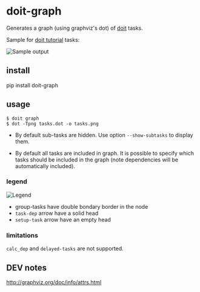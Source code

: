 
# doit-graph

Generates a graph (using graphviz's dot) of [doit](http://pydoit.org) tasks.

Sample for [doit tutorial](http://pydoit.org/tutorial_1.html) tasks:

![Sample output](/tasks.png)


## install

pip install doit-graph


## usage

```
$ doit graph
$ dot -Tpng tasks.dot -o tasks.png
```

- By default sub-tasks are hidden. Use option `--show-subtasks` to display them.

- By default all tasks are included in graph.
  It is possible to specify which tasks should be included in the graph (note dependencies will be automatically included).

### legend

![Legend](/legend.png)

- group-tasks have double bondary border in the node
- `task-dep` arrow have a solid head
- `setup-task` arrow have an empty head



### limitations

`calc_dep` and `delayed-tasks` are not supported.



## DEV notes

http://graphviz.org/doc/info/attrs.html
